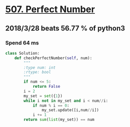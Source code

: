 # [507. Perfect Number](https://leetcode.com/problems/perfect-number/description/)

## 2018/3/28 beats 56.77 % of python3
### Spend 64 ms
```python
class Solution:
    def checkPerfectNumber(self, num):
        """
        :type num: int
        :rtype: bool
        """
        if num <= 5:
            return False
        i = 2
        my_set = set({1})
        while i not in my_set and i < num//i:
            if num % i == 0:
                my_set.update([i,num//i])
            i += 1
        return sum(list(my_set)) == num
```
